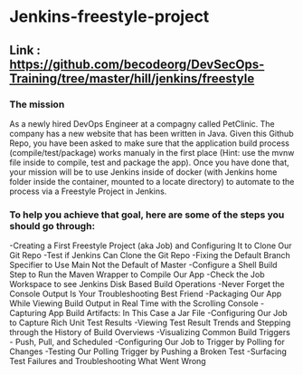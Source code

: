 # Jenkins-freestyle-project
## Link : https://github.com/becodeorg/DevSecOps-Training/tree/master/hill/jenkins/freestyle
### The mission
As a newly hired DevOps Engineer at a compagny called PetClinic. The company has a new website that has been written in Java. Given this Github Repo, you have been asked to make sure that the application build process (compile/test/package) works manualy in the first place (Hint: use the mvnw file inside to compile, test and package the app). Once you have done that, your mission will be to use Jenkins inside of docker (with Jenkins home folder inside the container, mounted to a locate directory) to automate to the process via a Freestyle Project in Jenkins.

### To help you achieve that goal, here are some of the steps you should go through:

-Creating a First Freestyle Project (aka Job) and Configuring It to Clone Our Git Repo
-Test if Jenkins Can Clone the Git Repo
-Fixing the Default Branch Specifier to Use Main Not the Default of Master
-Configure a Shell Build Step to Run the Maven Wrapper to Compile Our App
-Check the Job Workspace to see Jenkins Disk Based Build Operations
-Never Forget the Console Output Is Your Troubleshooting Best Friend
-Packaging Our App While Viewing Build Output in Real Time with the Scrolling Console
-Capturing App Build Artifacts: In This Case a Jar File
-Configuring Our Job to Capture Rich Unit Test Results
-Viewing Test Result Trends and Stepping through the History of Build Overviews
-Visualizing Common Build Triggers - Push, Pull, and Scheduled
-Configuring Our Job to Trigger by Polling for Changes
-Testing Our Polling Trigger by Pushing a Broken Test
-Surfacing Test Failures and Troubleshooting What Went Wrong
